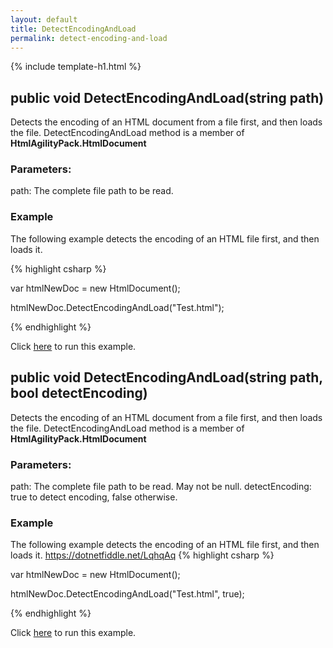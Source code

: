 ```yaml
---
layout: default
title: DetectEncodingAndLoad
permalink: detect-encoding-and-load
---
```


{% include template-h1.html %}

## public void DetectEncodingAndLoad(string path)

Detects the encoding of an HTML document from a file first, and then loads the file. DetectEncodingAndLoad method is a member of **HtmlAgilityPack.HtmlDocument**

### Parameters:

path: The complete file path to be read.

### Example

The following example detects the encoding of an HTML file first, and then loads it.

{% highlight csharp %}

var htmlNewDoc = new HtmlDocument();

htmlNewDoc.DetectEncodingAndLoad("Test.html");

{% endhighlight %}

Click [here](https://dotnetfiddle.net/9pO7lN) to run this example.

## public void DetectEncodingAndLoad(string path, bool detectEncoding)

Detects the encoding of an HTML document from a file first, and then loads the file. DetectEncodingAndLoad method is a member of **HtmlAgilityPack.HtmlDocument**

### Parameters:

path: The complete file path to be read. May not be null.
detectEncoding: true to detect encoding, false otherwise.

### Example

The following example detects the encoding of an HTML file first, and then loads it.
https://dotnetfiddle.net/LqhqAq
{% highlight csharp %}

var htmlNewDoc = new HtmlDocument();

htmlNewDoc.DetectEncodingAndLoad("Test.html", true);

{% endhighlight %}

Click [here](https://dotnetfiddle.net/LqhqAq) to run this example.
